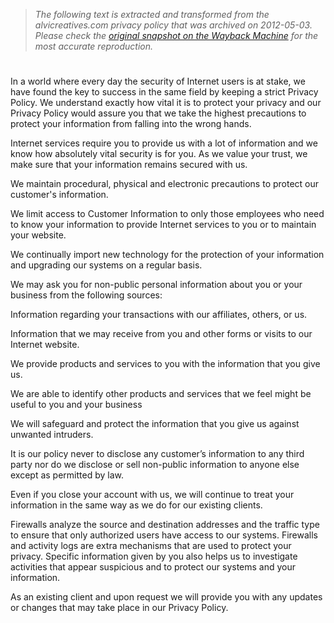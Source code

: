> *The following text is extracted and transformed from the alvicreatives.com privacy policy that was archived on 2012-05-03. Please check the [original snapshot on the Wayback Machine](https://web.archive.org/web/20120503230648id_/http%3A//www.alvicreatives.com/privacy_policy.aspx) for the most accurate reproduction.*

# 

In a world where every day the security of Internet users is at stake, we have found the key to success in the same field by keeping a strict Privacy Policy. We understand exactly how vital it is to protect your privacy and our Privacy Policy would assure you that we take the highest precautions to protect your information from falling into the wrong hands.

Internet services require you to provide us with a lot of information and we know how absolutely vital security is for you. As we value your trust, we make sure that your information remains secured with us.

We maintain procedural, physical and electronic precautions to protect our customer's information.

We limit access to Customer Information to only those employees who need to know your information to provide Internet services to you or to maintain your website.

We continually import new technology for the protection of your information and upgrading our systems on a regular basis.  


We may ask you for non-public personal information about you or your business from the following sources:

Information regarding your transactions with our affiliates, others, or us.

Information that we may receive from you and other forms or visits to our Internet website.

We provide products and services to you with the information that you give us.

We are able to identify other products and services that we feel might be useful to you and your business

We will safeguard and protect the information that you give us against unwanted intruders.  


It is our policy never to disclose any customer’s information to any third party nor do we disclose or sell non-public information to anyone else except as permitted by law.

Even if you close your account with us, we will continue to treat your information in the same way as we do for our existing clients.

Firewalls analyze the source and destination addresses and the traffic type to ensure that only authorized users have access to our systems. Firewalls and activity logs are extra mechanisms that are used to protect your privacy. Specific information given by you also helps us to investigate activities that appear suspicious and to protect our systems and your information.

As an existing client and upon request we will provide you with any updates or changes that may take place in our Privacy Policy.

